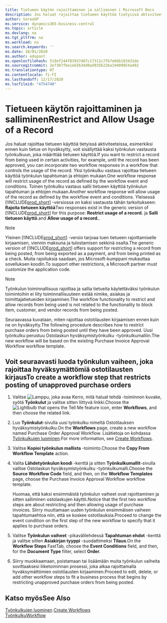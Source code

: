 ```yaml
---
title: Tietueen käytön rajoittaminen ja salliminen | Microsoft Docs
description: Jos haluat rajoittaa tietueen käyttöä tietyissä aktiviteeteissa, esimerkiksi ennen kuin tietue on hyväksytty, voit sisällyttää kaksi työnkulun vastausta työnkulkuun, joka määrittää tietueen käyttöä.
author: SorenGP
ms.service: dynamics365-business-central
ms.topic: article
ms.devlang: na
ms.tgt_pltfrm: na
ms.workload: na
ms.search.keywords: ''
ms.date: 10/01/2020
ms.author: edupont
ms.openlocfilehash: 519ef244f83937407c17311c7fb7e6bb103431de
ms.sourcegitcommit: 2e7307fbe1eb3b34d0ad9356226a19409054a402
ms.translationtype: HT
ms.contentlocale: fi-FI
ms.lasthandoff: 12/17/2020
ms.locfileid: "4754740"
---
```

# <a name="restrict-and-allow-usage-of-a-record"></a><span data-ttu-id="30ec4-103">Tietueen käytön rajoittaminen ja salliminen</span><span class="sxs-lookup"><span data-stu-id="30ec4-103">Restrict and Allow Usage of a Record</span></span>
<span data-ttu-id="30ec4-104">Jos haluat rajoittaa tietueen käyttöä tietyissä aktiviteeteissa, esimerkiksi ennen kuin tietue on hyväksytty, voit sisällyttää kaksi työnkulun vastausta työnkulkuun, joka määrittää tietueen käyttöä.</span><span class="sxs-lookup"><span data-stu-id="30ec4-104">If you want to restrict a record from being used in certain activities, for example, until the record has been approved, you can incorporate two workflow responses in a workflow that controls the usage of the record.</span></span> <span data-ttu-id="30ec4-105">Yksi työnkulku vastaus rajoittaa tietueen käyttöä työnkulun tapahtuman ja ehtojen mukaan.</span><span class="sxs-lookup"><span data-stu-id="30ec4-105">One workflow response will restrict usage of the record as defined by the workflow event and conditions.</span></span> <span data-ttu-id="30ec4-106">Toinen työnkulku vastaus sallii tietueen käyttöä työnkulun tapahtuman ja ehtojen mukaan.</span><span class="sxs-lookup"><span data-stu-id="30ec4-106">Another workflow response will allow usage of the record as defined by the workflow event and conditions.</span></span> <span data-ttu-id="30ec4-107">Yleisessä [!INCLUDE[prod_short](includes/prod_short.md)] -versiossa on kaksi vastausta tähän tarkoitukseen: **Rajoita tietueen käyttöä**</span><span class="sxs-lookup"><span data-stu-id="30ec4-107">Two responses exist in the generic version of [!INCLUDE[prod_short](includes/prod_short.md)] for this purpose: **Restrict usage of a record.**</span></span> <span data-ttu-id="30ec4-108">ja **Salli tietueen käyttö**.</span><span class="sxs-lookup"><span data-stu-id="30ec4-108">and **Allow usage of a record.**.</span></span>

> [!NOTE]  
>  <span data-ttu-id="30ec4-109">Yleinen [!INCLUDE[prod_short](includes/prod_short.md)] -versio tarjoaa tuen tietueen rajoittamiselle kirjaamisen, viennin maksuna ja tulostamisen sekkinä osalta.</span><span class="sxs-lookup"><span data-stu-id="30ec4-109">The generic version of [!INCLUDE[prod_short](includes/prod_short.md)] offers support for restricting a record from being posted, from being exported as a payment, and from being printed as a check.</span></span> <span data-ttu-id="30ec4-110">Muita rajoituksia saadaan, jos Microsoft-kumppani mukauttaa sovelluksen koodin.</span><span class="sxs-lookup"><span data-stu-id="30ec4-110">To support other restrictions, a Microsoft partner must customize the application code.</span></span>  

> [!NOTE]  
>  <span data-ttu-id="30ec4-111">Työnkulun toiminnallisuus rajoittaa ja sallia tietueita käytettäväksi työnkulun toimintoihin ei liity toiminnallisuuteen estää nimike, asiakas ja toimittajatietueiden kirjaaminen.</span><span class="sxs-lookup"><span data-stu-id="30ec4-111">The workflow functionality to restrict and allow records from being used is not related to the functionality to block item, customer, and vendor records from being posted.</span></span>

<span data-ttu-id="30ec4-112">Seuraavassa kuvataan, miten rajoittaa ostotilausten kirjaamisen ennen kuin ne on hyväksytty.</span><span class="sxs-lookup"><span data-stu-id="30ec4-112">The following procedure describes how to restrict purchase orders from being posted until they have been approved.</span></span> <span data-ttu-id="30ec4-113">Uusi työnkulku perustuu Ostolaskun hyväksymistyönkulku -työnkulkumalliin.</span><span class="sxs-lookup"><span data-stu-id="30ec4-113">The new workflow will be based on the existing Purchase Invoice Approval Workflow workflow template.</span></span>  

## <a name="to-create-a-workflow-step-that-restricts-posting-of-unapproved-purchase-orders"></a><span data-ttu-id="30ec4-114">Voit seuraavasti luoda työnkulun vaiheen, joka rajoittaa hyväksymättömiä ostotilausten kirjaus</span><span class="sxs-lookup"><span data-stu-id="30ec4-114">To create a workflow step that restricts posting of unapproved purchase orders</span></span>  
1. <span data-ttu-id="30ec4-115">Valitse ![Lamppu, joka avaa Kerro, mitä haluat tehdä -toiminnon](media/ui-search/search_small.png "Kerro, mitä haluat tehdä") kuvake, syötä **Työnkulut** ja valitse sitten liittyvä linkki.</span><span class="sxs-lookup"><span data-stu-id="30ec4-115">Choose the ![Lightbulb that opens the Tell Me feature](media/ui-search/search_small.png "Tell me what you want to do") icon, enter **Workflows**, and then choose the related link.</span></span>  
2. <span data-ttu-id="30ec4-116">Luo **Työnkulut**-sivulla uusi työnkulku nimeltä Ostotilauksen hyväksymistyönkulku.</span><span class="sxs-lookup"><span data-stu-id="30ec4-116">On the **Workflows** page, create a new workflow named Purchase Order Approval Workflow.</span></span> <span data-ttu-id="30ec4-117">Lisätietoja on kohdassa [Työnkulkujen luominen](across-how-to-create-workflows.md).</span><span class="sxs-lookup"><span data-stu-id="30ec4-117">For more information, see [Create Workflows](across-how-to-create-workflows.md).</span></span>  
3. <span data-ttu-id="30ec4-118">Valitse **Kopioi työnkulun mallista** -toiminto.</span><span class="sxs-lookup"><span data-stu-id="30ec4-118">Choose the **Copy From Workflow Template** action.</span></span>  
4. <span data-ttu-id="30ec4-119">Valita **Lähdetyönkulun koodi** -kenttä ja sitten **Työnkulkumallit**-sivulla valitse Ostolaskun hyväksymistyönkulku -työnkulkumalli.</span><span class="sxs-lookup"><span data-stu-id="30ec4-119">Choose the **Source Workflow Code** field, and then, on the **Workflow Templates** page, choose the Purchase Invoice Approval Workflow workflow template.</span></span>  

     <span data-ttu-id="30ec4-120">Huomaa, että kaksi ensimmäistä työnkulun vaiheet ovat rajoittaminen ja sitten salliminen ostolaskujen käyttö.</span><span class="sxs-lookup"><span data-stu-id="30ec4-120">Notice that the first two workflow steps are about restricting and then allowing usage of purchase invoices.</span></span> <span data-ttu-id="30ec4-121">Siirry muuttamaan uuden työnkulun ensimmäisen vaiheen tapahtumaehtoa niin, että se koskee ostotilauksia.</span><span class="sxs-lookup"><span data-stu-id="30ec4-121">Proceed to change the event condition on the first step of the new workflow to specify that it applies to purchase orders.</span></span>  
5. <span data-ttu-id="30ec4-122">Valitse **Työnkulun vaiheet** -pikavälilehdessä **Tapahtuman ehdot** -kenttä ja valitse sitten **Asiakirjan tyyppi** -suodattimeksi **Tilaus**.</span><span class="sxs-lookup"><span data-stu-id="30ec4-122">On the **Workflow Steps** FastTab, choose the **Event Conditions** field, and then, for the **Document Type** filter, select **Order**.</span></span>  
6. <span data-ttu-id="30ec4-123">Siirry muokkaamaan, poistamaan tai lisäämään muita työnkulun vaiheita sovittaaksesi liiketoiminnan prosessi, joka alkaa rajoittamalla hyväksymättömien ostotilausten kirjaaminen.</span><span class="sxs-lookup"><span data-stu-id="30ec4-123">Proceed to edit, delete, or add other workflow steps to fit a business process that begins by restricting unapproved purchase orders from being posted.</span></span>  

## <a name="see-also"></a><span data-ttu-id="30ec4-124">Katso myös</span><span class="sxs-lookup"><span data-stu-id="30ec4-124">See Also</span></span>  
<span data-ttu-id="30ec4-125">[Työnkulkujen luominen](across-how-to-create-workflows.md) </span><span class="sxs-lookup"><span data-stu-id="30ec4-125">[Create Workflows](across-how-to-create-workflows.md) </span></span>  
[<span data-ttu-id="30ec4-126">Työnkulku</span><span class="sxs-lookup"><span data-stu-id="30ec4-126">Workflow</span></span>](across-workflow.md)   
